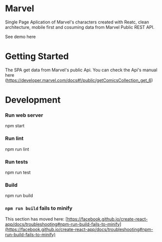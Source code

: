 
<h1>Marvel</h1>
Single Page Aplication of Marvel's characters created with Reatc, clean architecture, mobile first and cosuming data from Marvel Public REST API. 


See demo here 

# Getting Started  

The SPA get data from Marvel's public Api.  You can check the Api's manual  here (https://developer.marvel.com/docs#!/public/getComicsCollection_get_6)
# Development

### Run web server

npm start

### Run lint

npm run lint

### Run tests

npm run test

### Build

npm run build

### `npm run build` fails to minify

This section has moved here: [https://facebook.github.io/create-react-app/docs/troubleshooting#npm-run-build-fails-to-minify](https://facebook.github.io/create-react-app/docs/troubleshooting#npm-run-build-fails-to-minify)

